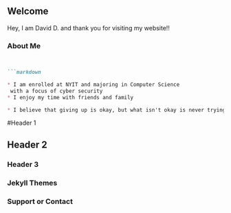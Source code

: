 ## Welcome 

Hey, I am David D. and thank you for visiting my website!!

### About Me
```markdown


```markdown

* I am enrolled at NYIT and majoring in Computer Science
 with a focus of cyber security
* I enjoy my time with friends and family

* I believe that giving up is okay, but what isn't okay is never trying

```



#Header 1
## Header 2


### Header 3





### Jekyll Themes



### Support or Contact


